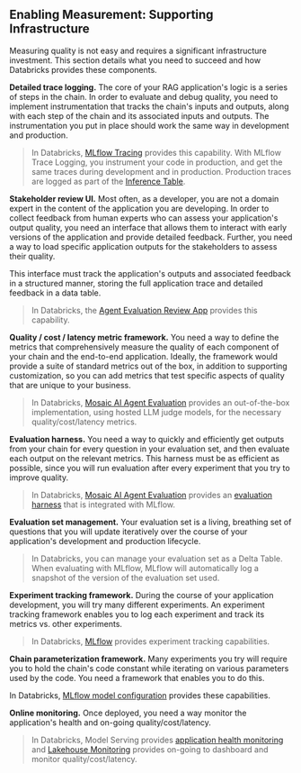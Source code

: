 ## Enabling Measurement: Supporting Infrastructure

Measuring quality is not easy and requires a significant infrastructure investment. This section details what you need to succeed and how Databricks provides these components.

**Detailed trace logging.** The core of your RAG application's logic is a series of steps in the chain. In order to evaluate and debug quality, you need to implement instrumentation that tracks the chain's inputs and outputs, along with each step of the chain and its associated inputs and outputs. The instrumentation you put in place should work the same way in development and production.

> In Databricks, [MLflow Tracing](https://docs.databricks.com/mlflow/mlflow-tracing.html) provides this capability. With MLflow Trace Logging, you instrument your code in production, and get the same traces during development and in production.  Production traces are logged as part of the [Inference Table](https://docs.databricks.com/machine-learning/model-serving/inference-tables.html).

**Stakeholder review UI.** Most often, as a developer, you are not a domain expert in the content of the application you are developing. In order to collect feedback from human experts who can assess your application's output quality, you need an interface that allows them to interact with early versions of the application and provide detailed feedback. Further, you need a way to load specific application outputs for the stakeholders to assess their quality.

This interface must track the application's outputs and associated feedback in a structured manner, storing the full application trace and detailed feedback in a data table.

> In Databricks, the [Agent Evaluation Review App](https://docs.databricks.com/generative-ai/agent-evaluation/human-evaluation.html) provides this capability. 

**Quality / cost / latency metric framework.** You need a way to define the metrics that comprehensively measure the quality of each component of your chain and the end-to-end application. Ideally, the framework would provide a suite of standard metrics out of the box, in addition to supporting customization, so you can add metrics that test specific aspects of quality that are unique to your business.

> In Databricks, [Mosaic AI Agent Evaluation](https://docs.databricks.com/generative-ai/agent-evaluation/index.html) provides an out-of-the-box implementation, using hosted LLM judge models, for the necessary quality/cost/latency metrics.

**Evaluation harness.** You need a way to quickly and efficiently get outputs from your chain for every question in your evaluation set, and then evaluate each output on the relevant metrics. This harness must be as efficient as possible, since you will run evaluation after every experiment that you try to improve quality.

> In Databricks, [Mosaic AI Agent Evaluation](https://docs.databricks.com/generative-ai/agent-evaluation/index.html) provides an [evaluation harness](https://docs.databricks.com/generative-ai/agent-evaluation/evaluate-agent.html) that is integrated with MLflow.

**Evaluation set management.** Your evaluation set is a living, breathing set of questions that you will update iteratively over the course of your application's development and production lifecycle.

> In Databricks, you can manage your evaluation set as a Delta Table.  When evaluating with MLflow, MLflow will automatically log a snapshot of the version of the evaluation set used.

**Experiment tracking framework.** During the course of your application development, you will try many different experiments. An experiment tracking framework enables you to log each experiment and track its metrics vs. other experiments.

> In Databricks, [MLflow](https://docs.databricks.com/mlflow/index.html) provides experiment tracking capabilities.

**Chain parameterization framework.** Many experiments you try will require you to hold the chain's code constant while iterating on various parameters used by the code. You need a framework that enables you to do this.

In Databricks, [MLflow model configuration](https://docs.databricks.com/generative-ai/create-log-agent.html#use-parameters-to-control-agent-execution) provides these capabilities. 

**Online monitoring.** Once deployed, you need a way monitor the application's health and on-going quality/cost/latency.

> In Databricks, Model Serving provides [application health monitoring](https://docs.databricks.com/machine-learning/model-serving/monitor-diagnose-endpoints.html) and [Lakehouse Monitoring](https://docs.databricks.com/en/lakehouse-monitoring/index.html) provides on-going to dashboard and monitor quality/cost/latency.
